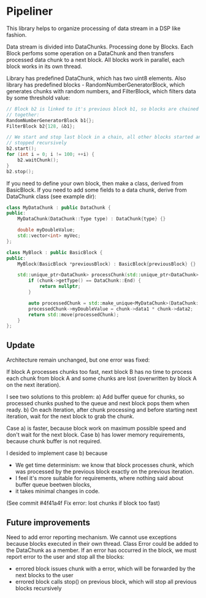 # Pipeliner

This library helps to organize processing of data stream in a DSP like fashion.

Data stream is divided into DataChunks. Processing done by Blocks. Each Block
perfoms some operation on a DataChunk and then transfers processed data chunk
to a next block. All blocks work in parallel, each block works in its own
thread.

Library has predefined DataChunk, which has two uint8 elements. Also library
has predefined blocks - RandomNumberGeneratorBlock, which generates chunks with
random numbers, and FilterBlock, which filters data by some threshold value:

```cpp
// Block b2 is linked to it's previous block b1, so blocks are chained
// together: 
RandomNumberGeneratorBlock b1{};
FilterBlock b2{128, &b1};

// We start and stop last block in a chain, all other blocks started and
// stopped recursively
b2.start();
for (int i = 0; i != 100; ++i) {
    b2.waitChunk();
}
b2.stop();

```

If you need to define your own block, then make a class, derived from
BasicBlock.  If you need to add some fields to a data chunk, derive from
DataChunk class (see example dir):

```cpp 
class MyDataChunk : public DataChunk {
public:
    MyDataChunk(DataChunk::Type type) : DataChunk{type} {}

    double myDoubleValue;
    std::vector<int> myVec;
};

class MyBlock : public BasicBlock {
public:
    MyBlock(BasicBlock *previousBlock) : BasicBlock{previousBlock} {}

    std::unique_ptr<DataChunk> processChunk(std::unique_ptr<DataChunk> chunk) override {
        if (chunk->getType() == DataChunk::End) {
            return nullptr;
        }

        auto processedChunk = std::make_unique<MyDataChunk>(DataChunk::Data);
        processedChunk->myDoubleValue = chunk->data1 * chunk->data2;
        return std::move(processedChunk);
    }
};

```


## Update 

Architecture remain unchanged, but one error was fixed:

If block A processes chunks too fast, next block B has no time to process each chunk from block A
and some chunks are lost (overwritten by block A on the next iteration). 

I see two solutions to this problem: 
a) Add buffer queue for chunks, so processed chunks pushed to the queue and next block pops them 
when ready.
b) On each iteration, after chunk processing and before starting next iteration, wait for the next 
block to grab the chunk.

Case a) is faster, because block work on maximum possible speed and don't wait for the
next block. 
Case b) has lower memory requirements, because chunk buffer is not required.

I desided to implement case b) because 
* We get time determinism: we know that block processes chunk, which was processed by the previous
block exactly on the previous iteration.
* I feel it's more suitable for requirements, where nothing said about buffer queue beetwen 
blocks,
* it takes minimal changes in code.

(See commit #4f41a4f Fix error: lost chunks if block too fast)


## Future improvements

Need to add error reporting mechanism. We cannot use exceptions because blocks executed in their
own thread. Class Error could be added to the DataChunk as a member. If an error has occurred in 
the block, we must report error to the user and stop all the blocks:
* errored block issues chunk with a error, which will be forwarded by the next blocks to the user
* errored block calls stop() on previous block, which will stop all previous blocks recursively
